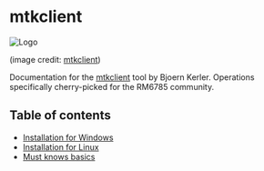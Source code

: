 # mtkclient
![Logo](https://github.com/bkerler/mtkclient/blob/main/mtkclient/gui/images/logo_256.png)

(image credit: [mtkclient](https://github.com/bkerler/mtkclient))

Documentation for the [mtkclient](https://github.com/bkerler/mtkclient) tool by Bjoern Kerler. Operations specifically cherry-picked for the RM6785 community.

## Table of contents
- [Installation for Windows](installation_windows.md)
- [Installation for Linux](installation_linux.md)
- [Must knows basics](must-knows.md)